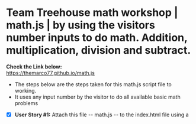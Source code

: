 # Team Treehouse math workshop | math.js | by using the visitors number inputs to do math. Addition, multiplication, division and subtract.
**Check the Link below:**<br>
<a href src="https://themarco77.github.io/math.js/" target="blank_">https://themarco77.github.io/math.js</a>

* The steps below are the steps taken for this math.js script file to working. 
* It uses any input number by the visitor to do all available basic math problems

- [x] **User Story #1:** Attach this file -- math.js -- to the index.html file using a <script> tag.

- [x] **User Story #2:** Add an alert to announce the program with a message like "Let's do some math!".

- [x] **User Story #3:** Create a variable and use the prompt() method to collect a number from a visitor.

- [x] **User Story #4:** Convert that value from a string to a floating point number.

- [x] **User Story #5:** Repeat steps 3 and 4 to create a second variable and collect a second number.

- [x] **User Story #6:** Create a new variable -- message -- which you'll use to build a complete message to print to the document,
start by creating a string that includes **H1** tags as well and the two input numbers. 
The string **'Math with the numbers 3 and 4'** should be in a **H1** tag and where the two numbers are the values input from the user should use the string **concatenation** to create this and make sure you actually perform the math on the values by using the + symbol to add their values together.

- [x] **User Story #7:** Add another string to the message variable.<br>
The string should look something like this after concatenation: "3 + 4 = 7"

- [x] **User Story #8:** Continue to add to the message variable to include strings demonstrating multiplication, division and subtraction.<br>For example: "3 * 4 = 12" "3 / 4 = 0.75" "3 - 4 = -1"

- [x] **User Story #9:** Use the document.write() method to print the message variable to the web page.<br>
<b>Open the finished.png file to see what the completed output should look like document.write(message);
